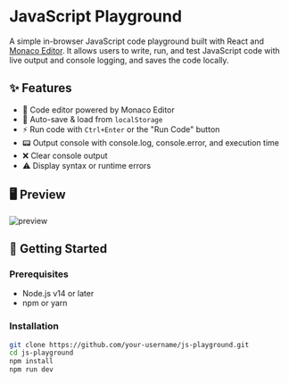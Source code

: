 # JavaScript Playground

A simple in-browser JavaScript code playground built with React and [Monaco Editor](https://microsoft.github.io/monaco-editor/). It allows users to write, run, and test JavaScript code with live output and console logging, and saves the code locally.

## ✨ Features

- 📝 Code editor powered by Monaco Editor
- 🧠 Auto-save & load from `localStorage`
- ⚡ Run code with `Ctrl+Enter` or the "Run Code" button
- 📟 Output console with console.log, console.error, and execution time
- ❌ Clear console output
- ⚠️ Display syntax or runtime errors

## 🖥️ Preview

![preview](https://user-images.githubusercontent.com/your-screenshot.png) <!-- Replace this with your own screenshot if available -->

## 🚀 Getting Started

### Prerequisites

- Node.js v14 or later
- npm or yarn

### Installation

```bash
git clone https://github.com/your-username/js-playground.git
cd js-playground
npm install
npm run dev
